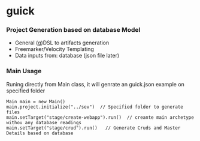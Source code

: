 guick
====

### Project Generation based on database Model

*  General (g)DSL to artifacts generation
*  Freemarker/Velocity Templating
*  Data inputs from: database  (json file later)

### Main Usage

Runing directly from Main class, it will genrate an guick.json example on specified folder

    Main main = new Main()
    main.project.initialize("../sev")  // Specified folder to generate files
    main.setTarget("stage/create-webapp").run()  // creante main archetype withou any database readings
    main.setTarget("stage/crud").run()   // Generate Cruds and Master Details based on database

